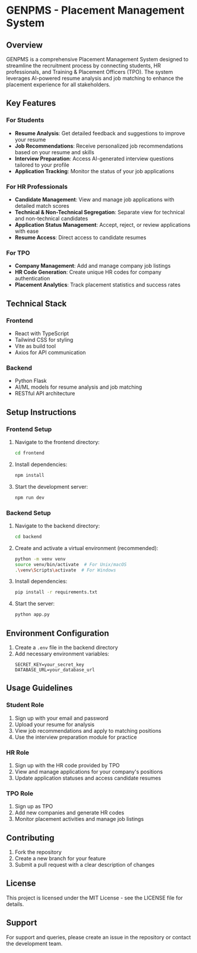 # GENPMS - Placement Management System

## Overview
GENPMS is a comprehensive Placement Management System designed to streamline the recruitment process by connecting students, HR professionals, and Training & Placement Officers (TPO). The system leverages AI-powered resume analysis and job matching to enhance the placement experience for all stakeholders.

## Key Features

### For Students
- **Resume Analysis**: Get detailed feedback and suggestions to improve your resume
- **Job Recommendations**: Receive personalized job recommendations based on your resume and skills
- **Interview Preparation**: Access AI-generated interview questions tailored to your profile
- **Application Tracking**: Monitor the status of your job applications

### For HR Professionals
- **Candidate Management**: View and manage job applications with detailed match scores
- **Technical & Non-Technical Segregation**: Separate view for technical and non-technical candidates
- **Application Status Management**: Accept, reject, or review applications with ease
- **Resume Access**: Direct access to candidate resumes

### For TPO
- **Company Management**: Add and manage company job listings
- **HR Code Generation**: Create unique HR codes for company authentication
- **Placement Analytics**: Track placement statistics and success rates

## Technical Stack

### Frontend
- React with TypeScript
- Tailwind CSS for styling
- Vite as build tool
- Axios for API communication

### Backend
- Python Flask
- AI/ML models for resume analysis and job matching
- RESTful API architecture

## Setup Instructions

### Frontend Setup
1. Navigate to the frontend directory:
   ```bash
   cd frontend
   ```
2. Install dependencies:
   ```bash
   npm install
   ```
3. Start the development server:
   ```bash
   npm run dev
   ```

### Backend Setup
1. Navigate to the backend directory:
   ```bash
   cd backend
   ```
2. Create and activate a virtual environment (recommended):
   ```bash
   python -m venv venv
   source venv/bin/activate  # For Unix/macOS
   .\venv\Scripts\activate  # For Windows
   ```
3. Install dependencies:
   ```bash
   pip install -r requirements.txt
   ```
4. Start the server:
   ```bash
   python app.py
   ```

## Environment Configuration
1. Create a `.env` file in the backend directory
2. Add necessary environment variables:
   ```env
   SECRET_KEY=your_secret_key
   DATABASE_URL=your_database_url
   ```

## Usage Guidelines

### Student Role
1. Sign up with your email and password
2. Upload your resume for analysis
3. View job recommendations and apply to matching positions
4. Use the interview preparation module for practice

### HR Role
1. Sign up with the HR code provided by TPO
2. View and manage applications for your company's positions
3. Update application statuses and access candidate resumes

### TPO Role
1. Sign up as TPO
2. Add new companies and generate HR codes
3. Monitor placement activities and manage job listings

## Contributing
1. Fork the repository
2. Create a new branch for your feature
3. Submit a pull request with a clear description of changes

## License
This project is licensed under the MIT License - see the LICENSE file for details.

## Support
For support and queries, please create an issue in the repository or contact the development team.
